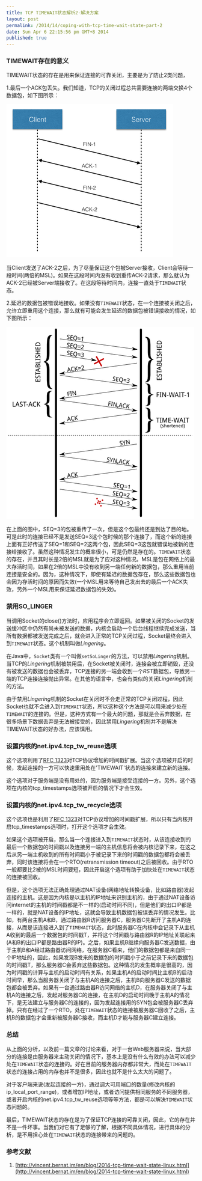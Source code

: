 ```yaml
---
title: TCP TIMEWAIT状态解析2-解决方案
layout: post
permalink: /2014/14/coping-with-tcp-time-wait-state-part-2
date: Sun Apr 6 22:15:56 pm GMT+8 2014
published: true
---
```

### TIMEWAIT存在的意义
TIMEWAIT状态的存在是用来保证连接的可靠关闭，主要是为了防止2类问题，

1.最后一个ACK包丢失。我们知道，TCP的关闭过程总共需要连接的两端交换4个数据包，如下图所示：

![tcp_close_package_exchange](/images/2014-04/tcp-close-package-exchange.png)

当Client发送了ACK-2之后，为了尽量保证这个包被Server接收，Client会等待一段时间(两倍的MSL)。如果在这段时间内没有收到重传ACK-2请求，那么就认为ACK-2已经被Server端接收了。在这段等待时间内，连接一直处于`TIMEWAIT`状态。

2.延迟的数据包被错误地接收。如果没有`TIMEWAIT`状态，在一个连接被关闭之后，允许立即重用这个连接，那么就有可能会发生延迟的数据包被错误接收的情况，如下图所示：

   ![tcp_package_miss_accept](/images/2014-04/tcp-package-miss-accept.png)
   
在上面的图中，SEQ=3的包被重传了一次，但是这个包最终还是到达了目的地。可是此时的连接已经不是发送SEQ=3这个包时候的那个连接了，而这个新的连接上面有正好传送了SEQ=1和SEQ=2这两个包，因此SEQ=3这包就错误地被新的连接给接收了。虽然这种情况发生的概率很小，可是仍然是存在的。`TIMEWAIT`状态的存在，并且其时长是2倍的MSL就是为了应对这种情况。MSL是包在网络上的最大存活时间，如果在2倍的MSL中没有收到另一端任何新的数据包，那么重用当前连接是安全的。因为，这种情况下，即使有延迟的数据包存在，那么这些数据包也会因为存活时间的原因而失效(一个MSL用来等待自己发出去的最后一个ACK失效，另外一个MSL用来保证延迟数据包的失效)。

### 禁用SO_LINGER
当调用Socket的close()方法时，应用程序会立即返回。如果被关闭的Socket的发送缓冲区中仍然有尚未被发送的数据，内核会启动一个后台线程继续完成发送，当所有数据都被发送完成之后，就会进入正常的TCP关闭过程，Socket最终会进入到`TIMEWAIT`状态。这个机制叫做*Lingering*。

在Java中，`Socket`类有一个叫做`setSoLinger`的方法，可以禁用*Lingering*机制。当TCP的*Lingering*机制被禁用后，在Socket被关闭时，连接会被立即销毁，还没有被发送的数据也会被丢弃，TCP连接的另一端会收到一个*RST*数据包，导致另一端的TCP连接连接抛出异常。在其他的语言中，也会有类似的关闭*Lingering*机制的方法。

由于禁用*Lingering*机制的Socket在关闭时不会走正常的TCP关闭过程，因此Socket也就不会进入到`TIMEWAIT`状态，所以这种这个方法是可以用来减少处在`TIMEWAIT`的连接的。但是，这种方式有一个最大的问题，那就是会丢弃数据，在很多场景下数据丢弃是无法被接受的，因此禁用*Lingering*机制并不是解决TIMEWAIT状态的好办法，应该慎用。

### 设置内核的net.ipv4.tcp_tw_reuse选项
这个选项利用了[RFC 1323](http://tools.ietf.org/html/rfc1323)对TCP协议增加的时间戳扩展。当这个选项被开启的时候，发起连接的一方可以快速重用处在'TIMEWAIT'状态的连接来建立新的连接。

这个选项对于服务端是没有用处的，因为服务端是接受连接的一方。另外，这个选项在内核的tcp_timestamps选项被开启的情况下才会生效。

### 设置内核的net.ipv4.tcp_tw_recycle选项
这个选项也是利用了[RFC 1323](http://tools.ietf.org/html/rfc1323)对TCP协议增加的时间戳扩展，所以只有当内核开启tcp_timestamps选项时，打开这个选项才会生效。

如果这个选项被开启，那么当一个连接进入到`TIMEWAIT`状态时，从该连接收到的最后一个数据包的时间戳以及连接另一端的主机信息将会被内核记录下来，在这之后从另一端主机收到的所有时间戳小于被记录下来的时间戳的数据包都将会被丢弃，同时该连接将会在一个RTO(retransmission timeout)之后被回收。由于RTO一般都要比2被的MSL时间要短，因此开启这个选项有助于加快处在`TIMEWAIT`状态的连接被回收。

但是，这个选项无法正确处理通过NAT设备(网络地址转换设备，比如路由器)发起连接的主机。这是因为内核是以主机的IP地址来识别主机的，由于通过NAT设备访问internet的主机的时间戳都是不一样的(启动时间不同)，但是他们的出口IP都是一样的，就是NAT设备的IP地址，这就会导致主机数据包被误丢弃的情况发生。比如，有两台主机A和B，通过路由器R访问服务器C，服务器C先断开了主机A的连接，从而是该连接进入到了`TIMEWAIT`状态，此时服务器C在内核中会记录下从主机A收到的最后一个数据包的时间戳T，并将这个时间戳与路由器R的IP地址关联起来(A和B的出口IP都是路由器R的IP)。之后，如果主机B继续向服务器C发送数据，由于主机B和A经过路由器访问网络，在服务器C看来，他们的数据包都是来自同一个IP地址的，因此，如果发现B发来的数据包的时间戳小于之前记录下来的数据包的时间戳T，那么服务器C会丢弃这些数据包。这种情况的发生概率是很高的，因为时间戳的计算与主机的启动时间有关系，如果主机A的启动时间比主机B的启动时间早，那么当服务器关闭了与主机A的连接之后，主机B向服务器C发送的数据包都会被丢弃。如果有一台通过路由器R访问网络的主机D，在服务器关闭了与主机A的连接之后，发起对服务器C的连接，在主机D的启动时间晚于主机A的情况下，是无法建立与服务器C的连接的，因为发起连接用的SYN包会被服务器C丢弃掉。只有在经过了一个RTO，处在`TIMEWAIT`状态的连接被服务器C回收了之后，主机B的数据包才会重新被服务器C接收，而主机D才能与服务器C建立连接。

### 总结
从上面的分析，以及前一篇文章的讨论来看，对于一台Web服务器来说，当大部分的连接是由服务器来主动关闭的情况下，基本上是没有什么有效的办法可以减少处在`TIMEWAIT`状态的连接的。好在目前的服务器内存都非常大，而处在`TIMEWAIT`状态的连接占用的内存也并不是很多，因此也就不是什么太大的问题了。

对于客户端来说(发起连接的一方)，通过调大可用端口的数量(修改内核的ip_local_port_range)，或者增加IP地址，或者访问提供相同服务的不同服务器，或者开启内核的net.ipv4.tcp_tw_reuse选项等等方法，都是可以解决`TIMEWAIT`状态问题的。

最后，TIMEWAIT状态的存在是为了保证TCP连接的可靠关闭，因此，它的存在并不是一件坏事。当我们对它有了足够的了解，根据不同具体情况，进行具体的分析，是不用担心处在`TIMEWAIT`状态的连接带来的问题的。

### 参考文献
1. [http://vincent.bernat.im/en/blog/2014-tcp-time-wait-state-linux.html](http://vincent.bernat.im/en/blog/2014-tcp-time-wait-state-linux.html)
